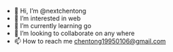- 👋 Hi, I’m @nextchentong
- 👀 I’m interested in web
- 🌱 I’m currently learning go
- 💞️ I’m looking to collaborate on any where 
- 📫 How to reach me chentong19950106@gmail.com

<!---
nextchentong/nextchentong is a ✨ special ✨ repository because its `README.md` (this file) appears on your GitHub profile.
You can click the Preview link to take a look at your changes.
--->
